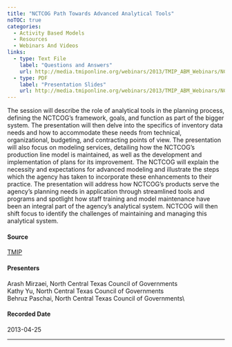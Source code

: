 ```yaml
---
title: "NCTCOG Path Towards Advanced Analytical Tools"
noTOC: true
categories:
  - Activity Based Models‏‎
  - Resources
  - Webinars And Videos
links:
  - type: Text File
    label: "Questions and Answers"
    url: http://media.tmiponline.org/webinars/2013/TMIP_ABM_Webinars/NCTCOG/QandA.txt
  - type: PDF
    label: "Presentation Slides"
    url: http://media.tmiponline.org/webinars/2013/TMIP_ABM_Webinars/NCTCOG/NCTCOG_Advanced_Analytics_Webinar.pdf
---
```





The session will describe the role of analytical tools in the planning process, defining the NCTCOG’s framework, goals, and function as part of the bigger system. The presentation will then delve into the specifics of inventory data needs and how to accommodate these needs from technical, organizational, budgeting, and contracting points of view. The presentation will also focus on modeling services, detailing how the NCTCOG’s production line model is maintained, as well as the development and implementation of plans for its improvement. The NCTCOG will explain the necessity and expectations for advanced modeling and illustrate the steps which the agency has taken to incorporate these enhancements to their practice. The presentation will address how NCTCOG’s products serve the agency’s planning needs in application through streamlined tools and programs and spotlight how staff training and model maintenance have been an integral part of the agency’s analytical system. NCTCOG will then shift focus to identify the challenges of maintaining and managing this analytical system.

#### Source

[TMIP](TMIP)

#### Presenters

Arash Mirzaei, North Central Texas Council of Governments\
Kathy Yu, North Central Texas Council of Governments\
Behruz Paschai, North Central Texas Council of Governments\

#### Recorded Date

2013-04-25

------------------------------------------------------------------------



